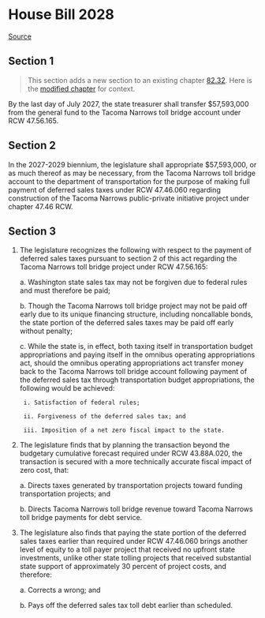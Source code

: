 # House Bill 2028

[Source](http://lawfilesext.leg.wa.gov/biennium/2021-22/Xml/Bills/House%20Bills/2028.xml)
## Section 1
> This section adds a new section to an existing chapter [82.32](/rcw/82_excise_taxes/82.32_general_administrative_provisions.md). Here is the [modified chapter](rcw/82_excise_taxes/82.32_general_administrative_provisions.md) for context.

By the last day of July 2027, the state treasurer shall transfer $57,593,000 from the general fund to the Tacoma Narrows toll bridge account under RCW 47.56.165.


## Section 2
In the 2027-2029 biennium, the legislature shall appropriate $57,593,000, or as much thereof as may be necessary, from the Tacoma Narrows toll bridge account to the department of transportation for the purpose of making full payment of deferred sales taxes under RCW 47.46.060 regarding construction of the Tacoma Narrows public-private initiative project under chapter 47.46 RCW.


## Section 3
1. The legislature recognizes the following with respect to the payment of deferred sales taxes pursuant to section 2 of this act regarding the Tacoma Narrows toll bridge project under RCW 47.56.165:

    a. Washington state sales tax may not be forgiven due to federal rules and must therefore be paid;

    b. Though the Tacoma Narrows toll bridge project may not be paid off early due to its unique financing structure, including noncallable bonds, the state portion of the deferred sales taxes may be paid off early without penalty;

    c. While the state is, in effect, both taxing itself in transportation budget appropriations and paying itself in the omnibus operating appropriations act, should the omnibus operating appropriations act transfer money back to the Tacoma Narrows toll bridge account following payment of the deferred sales tax through transportation budget appropriations, the following would be achieved:

        i. Satisfaction of federal rules;

        ii. Forgiveness of the deferred sales tax; and

        iii. Imposition of a net zero fiscal impact to the state.

2. The legislature finds that by planning the transaction beyond the budgetary cumulative forecast required under RCW 43.88A.020, the transaction is secured with a more technically accurate fiscal impact of zero cost, that:

    a. Directs taxes generated by transportation projects toward funding transportation projects; and

    b. Directs Tacoma Narrows toll bridge revenue toward Tacoma Narrows toll bridge payments for debt service.

3. The legislature also finds that paying the state portion of the deferred sales taxes earlier than required under RCW 47.46.060 brings another level of equity to a toll payer project that received no upfront state investments, unlike other state tolling projects that received substantial state support of approximately 30 percent of project costs, and therefore:

    a. Corrects a wrong; and

    b. Pays off the deferred sales tax toll debt earlier than scheduled.

